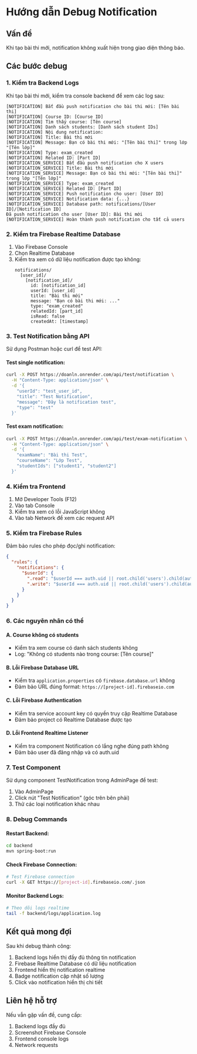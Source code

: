 # Hướng dẫn Debug Notification

## Vấn đề
Khi tạo bài thi mới, notification không xuất hiện trong giao diện thông báo.

## Các bước debug

### 1. Kiểm tra Backend Logs
Khi tạo bài thi mới, kiểm tra console backend để xem các log sau:

```
[NOTIFICATION] Bắt đầu push notification cho bài thi mới: [Tên bài thi]
[NOTIFICATION] Course ID: [Course ID]
[NOTIFICATION] Tìm thấy course: [Tên course]
[NOTIFICATION] Danh sách students: [Danh sách student IDs]
[NOTIFICATION] Nội dung notification:
[NOTIFICATION] Title: Bài thi mới
[NOTIFICATION] Message: Bạn có bài thi mới: "[Tên bài thi]" trong lớp "[Tên lớp]"
[NOTIFICATION] Type: exam_created
[NOTIFICATION] Related ID: [Part ID]
[NOTIFICATION_SERVICE] Bắt đầu push notification cho X users
[NOTIFICATION_SERVICE] Title: Bài thi mới
[NOTIFICATION_SERVICE] Message: Bạn có bài thi mới: "[Tên bài thi]" trong lớp "[Tên lớp]"
[NOTIFICATION_SERVICE] Type: exam_created
[NOTIFICATION_SERVICE] Related ID: [Part ID]
[NOTIFICATION_SERVICE] Push notification cho user: [User ID]
[NOTIFICATION_SERVICE] Notification data: {...}
[NOTIFICATION_SERVICE] Database path: notifications/[User ID]/[Notification ID]
Đã push notification cho user [User ID]: Bài thi mới
[NOTIFICATION_SERVICE] Hoàn thành push notification cho tất cả users
```

### 2. Kiểm tra Firebase Realtime Database
1. Vào Firebase Console
2. Chọn Realtime Database
3. Kiểm tra xem có dữ liệu notification được tạo không:
   ```
   notifications/
     [user_id]/
       [notification_id]/
         id: [notification_id]
         userId: [user_id]
         title: "Bài thi mới"
         message: "Bạn có bài thi mới: ..."
         type: "exam_created"
         relatedId: [part_id]
         isRead: false
         createdAt: [timestamp]
   ```

### 3. Test Notification bằng API
Sử dụng Postman hoặc curl để test API:

#### Test single notification:
```bash
curl -X POST https://doanln.onrender.com/api/test/notification \
  -H "Content-Type: application/json" \
  -d '{
    "userId": "test_user_id",
    "title": "Test Notification",
    "message": "Đây là notification test",
    "type": "test"
  }'
```

#### Test exam notification:
```bash
curl -X POST https://doanln.onrender.com/api/test/exam-notification \
  -H "Content-Type: application/json" \
  -d '{
    "examName": "Bài thi Test",
    "courseName": "Lớp Test",
    "studentIds": ["student1", "student2"]
  }'
```

### 4. Kiểm tra Frontend
1. Mở Developer Tools (F12)
2. Vào tab Console
3. Kiểm tra xem có lỗi JavaScript không
4. Vào tab Network để xem các request API

### 5. Kiểm tra Firebase Rules
Đảm bảo rules cho phép đọc/ghi notification:

```json
{
  "rules": {
    "notifications": {
      "$userId": {
        ".read": "$userId === auth.uid || root.child('users').child(auth.uid).child('role').val() === 'admin'",
        ".write": "$userId === auth.uid || root.child('users').child(auth.uid).child('role').val() === 'admin'"
      }
    }
  }
}
```

### 6. Các nguyên nhân có thể

#### A. Course không có students
- Kiểm tra xem course có danh sách students không
- Log: "Không có students nào trong course: [Tên course]"

#### B. Lỗi Firebase Database URL
- Kiểm tra `application.properties` có `firebase.database.url` không
- Đảm bảo URL đúng format: `https://[project-id].firebaseio.com`

#### C. Lỗi Firebase Authentication
- Kiểm tra service account key có quyền truy cập Realtime Database
- Đảm bảo project có Realtime Database được tạo

#### D. Lỗi Frontend Realtime Listener
- Kiểm tra component Notification có lắng nghe đúng path không
- Đảm bảo user đã đăng nhập và có auth.uid

### 7. Test Component
Sử dụng component TestNotification trong AdminPage để test:
1. Vào AdminPage
2. Click nút "Test Notification" (góc trên bên phải)
3. Thử các loại notification khác nhau

### 8. Debug Commands

#### Restart Backend:
```bash
cd backend
mvn spring-boot:run
```

#### Check Firebase Connection:
```bash
# Test Firebase connection
curl -X GET https://[project-id].firebaseio.com/.json
```

#### Monitor Backend Logs:
```bash
# Theo dõi logs realtime
tail -f backend/logs/application.log
```

## Kết quả mong đợi
Sau khi debug thành công:
1. Backend logs hiển thị đầy đủ thông tin notification
2. Firebase Realtime Database có dữ liệu notification
3. Frontend hiển thị notification realtime
4. Badge notification cập nhật số lượng
5. Click vào notification hiển thị chi tiết

## Liên hệ hỗ trợ
Nếu vẫn gặp vấn đề, cung cấp:
1. Backend logs đầy đủ
2. Screenshot Firebase Console
3. Frontend console logs
4. Network requests 